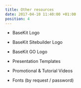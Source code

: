 ```yaml
---
title: Other resources
date: 2017-04-10 11:40:00 +01:00
position: 4
---
```


* BaseKit Logo

* BaseKit Sitebuilder Logo

* BaseKit GO Logo

* Presentation Templates

* Promotional & Tutorial Videos

* Fonts (by request / password)
